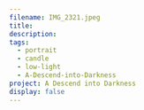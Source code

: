 ```yaml
---
filename: IMG_2321.jpeg
title:
description:
tags:
  - portrait
  - candle
  - low-light
  - A-Descend-into-Darkness
project: A Descend into Darkness
display: false
---
```


